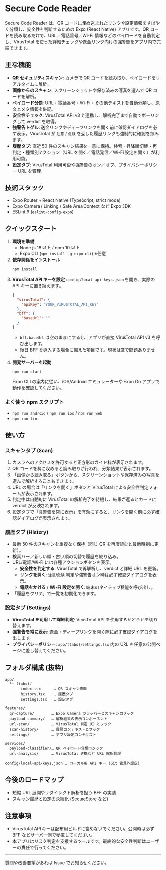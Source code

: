 # Secure Code Reader

Secure Code Reader は、QR コードに埋め込まれたリンクや設定情報をすばやく分類し、安全性を判断するための Expo (React Native) アプリです。QR コードを読み取るだけで、URL／電話番号／Wi-Fi 情報などのペイロードを自動判定し、VirusTotal を使った詳細チェックや送金リンク向けの強警告をアプリ内で完結できます。

## 主な機能
- **QR セキュリティスキャン**: カメラで QR コードを読み取り、ペイロードをリアルタイムに解析。
- **画像からのスキャン**: スクリーンショットや保存済みの写真を選んで QR コードを解析。
- **ペイロード分類**: URL・電話番号・Wi-Fi・その他テキストを自動分類し、原文とメタ情報を併記。
- **安全性チェック**: VirusTotal API v3 と連携し、解析完了まで自動でポーリングして verdict を取得。
- **強警告トグル**: 送金リンクやディープリンクを開く前に確認ダイアログを必ず表示。VirusTotal が `注意` / `危険` を返した履歴リンクも強制的に確認を挟みます。
- **履歴タブ**: 直近 50 件のスキャン結果を一意に保持。検索・昇降順切替・再判定・種類別アクション（URL を開く／電話発信／Wi-Fi 設定を開く）が利用可能。
- **設定タブ**: VirusTotal 利用可否や強警告のオン／オフ、プライバシーポリシー URL を管理。

## 技術スタック
- Expo Router + React Native (TypeScript, strict mode)
- Expo Camera / Linking / Safe Area Context など Expo SDK
- ESLint 9 (`eslint-config-expo`)

## クイックスタート
1. **環境を準備**
   - Node.js 18 以上 / npm 10 以上
   - Expo CLI (`npm install -g expo-cli`) ※任意
2. **依存関係をインストール**
   ```bash
   npm install
   ```
3. **VirusTotal API キーを設定**
   `config/local-api-keys.json` を開き、実際の API キーに置き換えます。
   ```json
   {
     "virusTotal": {
       "apiKey": "YOUR_VIRUSTOTAL_API_KEY"
     },
     "bff": {
       "baseUrl": ""
     }
   }
   ```
   - `bff.baseUrl` は空のままにすると、アプリが直接 VirusTotal API v3 を呼び出します。
   - 後日 BFF を導入する場合に備えた項目です。現状は空で問題ありません。
4. **開発サーバーを起動**
   ```bash
   npm run start
   ```
   Expo CLI の案内に従い、iOS/Android エミュレーターや Expo Go アプリで動作を確認してください。

### よく使う npm スクリプト
- `npm run android` / `npm run ios` / `npm run web`
- `npm run lint`

## 使い方
### スキャンタブ (Scan)
1. カメラへのアクセスを許可すると正方形のガイド枠が表示されます。
2. QR コードを枠に収めると読み取りが行われ、分類結果が表示されます。
3. 「画像から読み取る」ボタンから、スクリーンショットや保存済みの写真を選んで解析することもできます。
4. URL の場合は「リンクを開く」ボタンと VirusTotal による安全性判定フォームが表示されます。
5. 判定中は自動的に VirusTotal の解析完了を待機し、結果が返るとカードに verdict が反映されます。
6. 設定タブで「強警告を常に表示」を有効にすると、リンクを開く前に必ず確認ダイアログが表示されます。

### 履歴タブ (History)
- 最新 50 件のスキャンを重複なく保持（同じ QR を再度読むと最新時刻に更新）。
- 検索バー／新しい順・古い順の切替で履歴を絞り込み。
- URL/電話/Wi-Fi には各種アクションボタンを表示。
  - **安全性を判定する**: VirusTotal で再解析し、verdict と詳細 URL を更新。
  - **リンクを開く**: `注意`/`危険` 判定や強警告オン時は必ず確認ダイアログを表示。
  - **電話をかける** / **Wi-Fi 設定を開く**: 端末のネイティブ機能を呼び出し。
- 「履歴をクリア」で一覧を初期化できます。

### 設定タブ (Settings)
- **VirusTotal を利用して詳細判定**: VirusTotal API を使用するかどうかを切り替えます。
- **強警告を常に表示**: 送金・ディープリンクを開く際に必ず確認ダイアログを出します。
- **プライバシーポリシー**: `app/(tabs)/settings.tsx` 内の URL を任意の公開ページに差し替えてください。

## フォルダ構成 (抜粋)
```
app/
  └─ (tabs)/
       index.tsx      … QR スキャン画面
       history.tsx    … 履歴タブ
       settings.tsx   … 設定タブ

features/
  qr-capture/        … Expo Camera のラッパーとスキャンロジック
  payload-summary/   … 解析結果の表示コンポーネント
  url-scan/          … VirusTotal 判定 UI とフック
  scan-history/      … 履歴コンテキストとフック
  settings/          … アプリ設定コンテキスト

services/
  payload-classifier/… QR ペイロード分類ロジック
  url-analysis/      … VirusTotal 連携など URL 解析処理

config/local-api-keys.json … ローカル用 API キー (Git 管理外想定)
```

## 今後のロードマップ
- 短縮 URL 展開やリダイレクト解析を担う BFF の実装
- スキャン履歴と設定の永続化 (SecureStore など)

## 注意事項
- VirusTotal API キーは配布用ビルドに含めないでください。公開時は必ず BFF などサーバー側で秘匿してください。
- 本アプリはリスク判定を支援するツールです。最終的な安全性判断はユーザーの責任で行ってください。

---
質問や改善要望があれば Issue でお知らせください。

